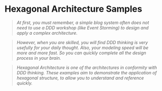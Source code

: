# Hexagonal Architecture Samples

> *At first, you must remember, a simple blog system often does not need to use a DDD workshop (like Event Storming) to design and apply a complex architecture.*

> *However, when you are skilled, you will find DDD thinking is very usefully for your daily thought. Also, your modeling speed will be more and more fast. So you can quickly complete all the design process in your brain.*

> *Hexagonal Architecture is one of the architectures in conformity with DDD thinking. These examples aim to demonstrate the application of hexagonal structure, to allow you to understand and reference quickly.*
